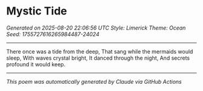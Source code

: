 # Mystic Tide

*Generated on 2025-08-20 22:06:56 UTC*
*Style: Limerick*
*Theme: Ocean*
*Seed: 1755727616265984487-24024*

---

There once was a tide from the deep,
That sang while the mermaids would sleep,
With waves crystal bright,
It danced through the night,
And secrets profound it would keep.

---

*This poem was automatically generated by Claude via GitHub Actions*